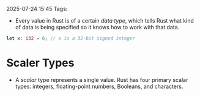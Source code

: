 2025-07-24 15:45
Tags: 

- Every value in Rust is of a certain _data type_, which tells Rust what kind of data is being specified so it knows how to work with that data.

```rust
let x: i32 = 6; // x is a 32-bit signed integer
```

# Scaler Types

- A _scalar_ type represents a single value. Rust has four primary scalar types: integers, floating-point numbers, Booleans, and characters.

